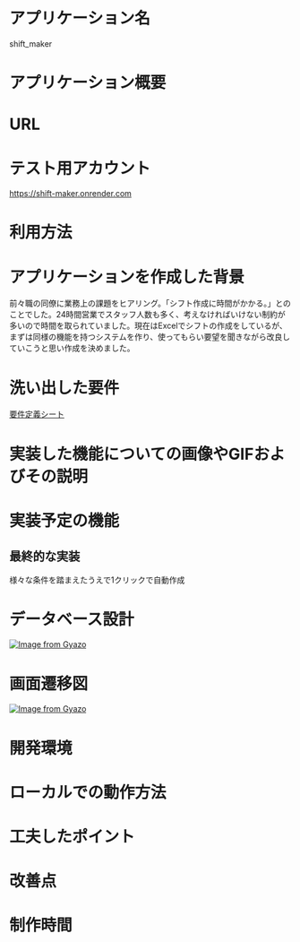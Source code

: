 # アプリケーション名
shift_maker
# アプリケーション概要
# URL

# テスト用アカウント
https://shift-maker.onrender.com
# 利用方法
# アプリケーションを作成した背景
前々職の同僚に業務上の課題をヒアリング。「シフト作成に時間がかかる。」とのことでした。24時間営業でスタッフ人数も多く、考えなければいけない制約が多いので時間を取られていました。現在はExcelでシフトの作成をしているが、まずは同様の機能を持つシステムを作り、使ってもらい要望を聞きながら改良していこうと思い作成を決めました。
# 洗い出した要件
[要件定義シート](https://docs.google.com/spreadsheets/d/165YKaxsnzBE4d8mGFGmqllZdt0CGPw0eQhtEMuGVWF0/edit?gid=1094606676#gid=1094606676)
# 実装した機能についての画像やGIFおよびその説明
# 実装予定の機能
## 最終的な実装
様々な条件を踏まえたうえで1クリックで自動作成
# データベース設計
[![Image from Gyazo](https://i.gyazo.com/fd3e68823c04a891b41859c1ada988ed.png)](https://gyazo.com/fd3e68823c04a891b41859c1ada988ed)
# 画面遷移図
[![Image from Gyazo](https://i.gyazo.com/ad0d993f60ce6639d075ef341886b6b8.png)](https://gyazo.com/ad0d993f60ce6639d075ef341886b6b8)
# 開発環境
# ローカルでの動作方法
# 工夫したポイント
# 改善点
# 制作時間

